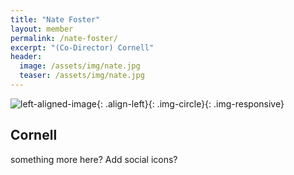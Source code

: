 ```yaml
---
title: "Nate Foster"
layout: member
permalink: /nate-foster/
excerpt: "(Co-Director) Cornell"
header:
  image: /assets/img/nate.jpg 
  teaser: /assets/img/nate.jpg
---
```


![left-aligned-image](../../assets/img/nate.jpg){: .align-left}{: .img-circle}{: .img-responsive} 
## Cornell
something more here? Add social icons?
